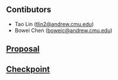 ## Contibutors
- Tao Lin (<tlin2@andrew.cmu.edu>)
- Bowei Chen (<boweic@andrew.cmu.edu>)

## [Proposal](https://nblintao.github.io/ParaGraphL/proposal)

## [Checkpoint](https://nblintao.github.io/ParaGraphL/checkpoint)
